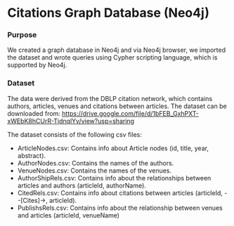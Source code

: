 # Citations Graph Database (Neo4j)

### Purpose
We created a graph database in Neo4j and via Neo4j browser, we imported the dataset and wrote queries using Cypher scripting language, which is supported by Neo4j. 

### Dataset
The data were derived from the DBLP citation network, which contains authors, articles, venues and citations between articles. 
The dataset can be downloaded from: https://drive.google.com/file/d/1bFEB_GxhPXT-xWEbK8hCUrR-TjdnqlYv/view?usp=sharing


The dataset consists of the following csv files: 
* ArticleNodes.csv: Contains info about Article nodes (id, title, year, abstract). 
* AuthorNodes.csv: Contains the names of the authors. 
* VenueNodes.csv: Contains the names of the venues. 
* AuthorShipRels.csv: Contains info about the relationships between articles and authors (articleId, authorName). 
* CitedRels.csv: Contains info about citations between articles (articleId, --[Cites]->, articleId). 
* PublishsRels.csv: Contains info about the relationship between venues and articles (articleId, venueName)

